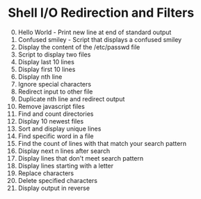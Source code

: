 # Shell I/O Redirection and Filters
0. Hello World - Print new line at end of standard output
1. Confused smiley - Script that displays a confused smiley
2. Display the content of the /etc/passwd file
3. Script to display two files
4. Display last 10 lines
5. Display first 10 lines
6. Display nth line
7. Ignore special characters
8. Redirect input to other file
9. Duplicate nth line and redirect output
10. Remove javascript files
11. Find and count directories
12. Display 10 newest files
13. Sort and display unique lines
14. Find specific word in a file
15. Find the count of lines with that match your search pattern
16. Display next n lines after search
17. Display lines that don't meet search pattern
18. Display lines starting with a letter
19. Replace characters
20. Delete specified characters
21. Display output in reverse

